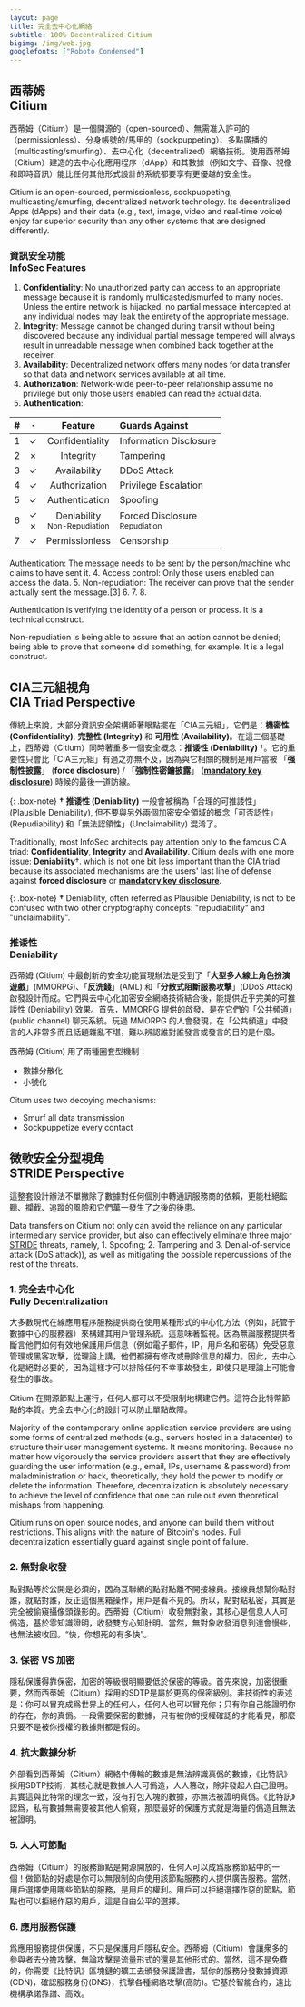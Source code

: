 ```yaml
---
layout: page
title: 完全去中心化網絡
subtitle: 100% Decentralized Citium
bigimg: /img/web.jpg
googlefonts: ["Roboto Condensed"]
---
```


## 西蒂姆<br>Citium

西蒂姆（Citium）是一個開源的（open-sourced）、無需准入許可的（permissionless）、分身帳號的/馬甲的（sockpuppeting）、多點廣播的（multicasting/smurfing）、去中心化（decentralized）網絡技術。使用西蒂姆（Citium）建造的去中心化應用程序（dApp）和其數據（例如文字、音像、視像和即時音訊）能比任何其他形式設計的系統都要享有更優越的安全性。

Citium is an open-sourced, permissionless, sockpuppeting, multicasting/smurfing, decentralized network technology. Its decentralized Apps (dApps) and their data (e.g., text, image, video and real-time voice) enjoy far superior security than any other systems that are designed differently.

### 資訊安全功能<br>InfoSec Features



1. __Confidentiality__: No unauthorized party can access to an appropriate message because it is randomly multicasted/smurfed to many nodes. Unless the entire network is hijacked, no partial message intercepted at any individual nodes may leak the entirety of the appropriate message.
2. __Integrity__: Message cannot be changed during transit without being discovered because any individual partial message tempered will always result in unreadable message when combined back together at the receiver.
3. __Availability__: Decentralized network offers many nodes for data transfer so that data and network services available at all time.
4. __Authorization__: Network-wide peer-to-peer relationship assume no privilege but only those users enabled can read the actual data.
5. __Authentication__:

| # | · | Feature | Guards Against |
|:--:|:--:|:--:|:--|
| 1 | ✓ | Confidentiality | Information Disclosure |
| 2 | ✗ | Integrity | Tampering |
| 3 | ✓ | Availability | DDoS Attack |
| 4 | ✓ | Authorization | Privilege Escalation |
| 5 | ✓ | Authentication | Spoofing |
| 6 | ✓<br>✗ | Deniability<br><sub>Non-Repudiation<sup> | Forced Disclosure<br><sub>Repudiation<sup> |
| 7 | ✓ | Permissionless | Censorship |



Authentication: The message needs to be sent by the person/machine who claims to have sent it.
4. Access control: Only those users enabled can access the data.
5. Non-repudiation: The receiver can prove that the sender actually sent the message.[3]
6.
7.
8.

Authentication is verifying the identity of a person or process. It is a technical construct.

Non-repudiation is being able to assure that an action cannot be denied; being able to prove that someone did something, for example. It is a legal construct.

## CIA三元組視角<br>CIA Triad Perspective

傳統上來說，大部分資訊安全架構師著眼點擺在「CIA三元組」，它們是：__機密性 (Confidentiality)__, __完整性 (Integrity)__ 和 __可用性 (Availability)__。在這三個基礎上，西蒂姆（Citium）同時著重多一個安全概念：__推诿性 (Deniability)__ †。它的重要性只會比「CIA三元組」有過之亦無不及，因為與它相關的機制是用戶當被 「__强制性披露__」 (__force disclosure__) / 「__強制性密鑰披露__」 ([__mandatory key disclosure__](https://en.wikipedia.org/wiki/Key_disclosure_law)) 時候的最後一道防線。

 {: .box-note}
 **†** __推诿性 (Deniability)__ 一般會被稱為「合理的可推諉性」(Plausible Deniability), 但不要與另外兩個加密安全領域的概念「可否認性」(Repudiability) 和「無法認領性」(Unclaimability) 混淆了。

Traditionally, most InfoSec architects pay attention only to the famous CIA triad: __Confidentiality__, __Integrity__ and __Availability__. Citium deals with one more issue: __Deniability__†. which is not one bit less important than the CIA triad because its associated mechanisms are the users' last line of defense against __forced disclosure__ or [__mandatory key disclosure__](https://en.wikipedia.org/wiki/Key_disclosure_law).

 {: .box-note}
 **†** Deniability, often referred as Plausible Deniability, is not to be confused with two other cryptography concepts: "repudiability" and "unclaimability".

### 推诿性<br>Deniability

西蒂姆 (Citium) 中最創新的安全功能實現辦法是受到了「__大型多人線上角色扮演遊戲__」(MMORPG)、「__反洗錢__」(AML) 和「__分散式阻斷服務攻擊__」(DDoS Attack) 啟發設計而成。它們與去中心化加密安全網絡技術結合後，能提供近乎完美的可推諉性 (Deniability) 效果。首先，MMORPG 提供的啟發，是在它們的「公共頻道」(public channel) 聊天系統。玩過 MMORPG 的人會發現，在「公共頻道」中發言的人非常多而且話題雜亂不堪，難以辨認誰對誰發言或發言的目的是什麼。

西蒂姆 (Citium) 用了兩種圈套型機制：

- 數據分散化
- 小號化

Citum uses two decoying mechanisms:

- Smurf all data transmission
- Sockpuppetize every contact

## 微軟安全分型視角<br>STRIDE Perspective

這整套設計辦法不單撇除了數據對任何個別中轉通訊服務商的依賴，更能杜絕監聽、攔截、追蹤的風險和它們萬一發生了之後的後患。

Data transfers on Citium not only can avoid the reliance on any particular intermediary service provider, but also can effectively eliminate three major [STRIDE](https://en.wikipedia.org/wiki/STRIDE_(security)) threats, namely, 1. Spoofing; 2. Tampering and 3. Denial-of-service attack (DoS attack)), as well as mitigating the possible repercussions of the rest of the threats.

### 1. 完全去中心化<br>Fully Decentralization

大多數現代在線應用程序服務提供商在使用某種形式的中心化方法（例如，託管于數據中心的服務器）來構建其用戶管理系統。這意味著監視。因為無論服務提供者斷言他們如何有效地保護用戶信息（例如電子郵件，IP，用戶名和密碼）免受惡意管理或黑客攻擊，從理論上講，他們都擁有修改或刪除信息的權力。因此，去中心化是絕對必要的，因為這樣才可以排除任何不幸事故發生，即使只是理論上可能會發生的事故。

Citium 在開源節點上運行，任何人都可以不受限制地構建它們。這符合比特幣節點的本質。完全去中心化的設計可以防止單點故障。

Majority of the contemporary online application service providers are using some forms of centralized methods (e.g., servers hosted in a datacenter) to structure their user management systems. It means monitoring. Because no matter how vigorously the service providers assert that they are effectively guarding the user information (e.g., email, IPs, username & password) from maladministration or hack, theoretically, they hold the power to modify or delete the information. Therefore, decentralization is absolutely necessary to achieve the level of confidence that one can rule out even theoretical mishaps from happening.

Citium runs on open source nodes, and anyone can build them without restrictions. This aligns with the nature of Bitcoin's nodes. Full decentralization essentially guard against single point of failure.

### 2. 無對象收發

點對點等於公開是必須的，因為互聯網的點對點離不開接線員。接線員想幫你點對誰，就點對誰，反正這個黑箱操作，用戶是看不見的。所以，點對點私密，其實是完全被偷窺攝像頭錄影的。西蒂姆（Citium）收發無對象，其核心是信息人人可僞造，基於零知識證明，收發雙方心知肚明。當然，無對象收發消息到達會慢些，也無法被收回。“快，你想死的有多快”。

### 3. 保密 VS 加密

隱私保護得靠保密，加密的等級很明顯要低於保密的等級。首先來說，加密很重要，然而西蒂姆（Citium）採用的SDTP是屬於更高的保密級別。非技術性的表述是：你可以冒充成爲世界上的任何人，任何人也可以冒充你；只有你自己能證明你的存在，你的真僞。一段需要保密的數據，只有被你的授權確認的才能看見，那麼只要不是被你授權的數據則都是假的。

### 4. 抗大數據分析

外部看到西蒂姆（Citium）網絡中傳輸的數據是無法辨識真僞的數據，《比特訊》採用SDTP技術，其核心就是數據人人可僞造，人人篡改，除非發起人自己證明。其實這與比特幣的理念一致，沒有打包入塊的數據，亦無法被證明真僞。《比特訊》認爲，私有數據無需要被其他人偷窺，那麼最好的保護方式就是海量的僞造且無法被證明。

### 5. 人人可節點

西蒂姆（Citium）的服務節點是開源開放的，任何人可以成爲服務節點中的一個！做節點的好處是你可以無限制的向使用該節點服務的人提供廣告服務。當然，用戶選擇使用哪些節點的服務，是用戶的權利。用戶可以拒絕選擇作惡的節點，節點也可以拒絕作惡的用戶，這是自由公平的選擇。

### 6. 應用服務保護

爲應用服務提供保護，不只是保護用戶隱私安全。西蒂姆（Citium）會讓衆多的參與者去分擔攻擊，無論攻擊是流量形式的還是其他形式的。當然，這不是免費的，你需要《比特訊》區塊鏈的礦工去頒發保護證書，幫你的服務分發數據資源(CDN)，確認服務身份(DNS)，抗擊各種網絡攻擊(高防)。它基於智能合約，遠比機構承諾靠譜、高效。
